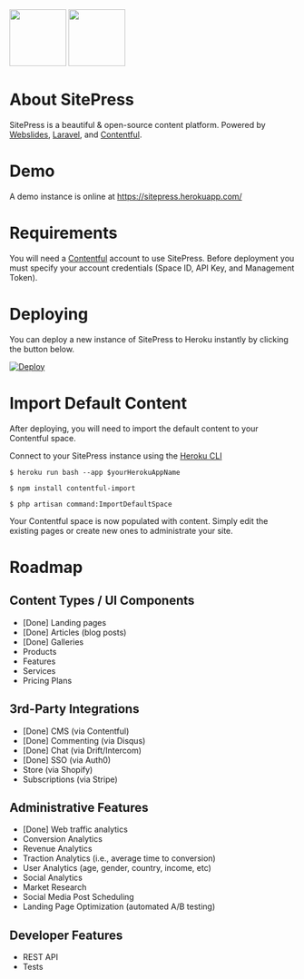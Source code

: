 <div><img src="https://images.contentful.com/x5o3atz1wqhm/2PWSbcsefYImQyMuqcIuGi/5efaa2c98a4819ef729885a7c3aa381c/App_Icon_2x.png" width="100">
<img src="http://www.luckyrabbit.info/images/lr-logo.png" width="100">
</div>

# About SitePress
SitePress is a beautiful &amp; open-source content platform. Powered by [Webslides](https://github.com/webslides/webslides/), [Laravel](https://laravel.com), and [Contentful](https://contentful.com).

# Demo
A demo instance is online at https://sitepress.herokuapp.com/

# Requirements
You will need a [Contentful](https://contentful.com) account to use SitePress. Before deployment you must specify your account credentials (Space ID, API Key, and Management Token).

# Deploying
You can deploy a new instance of SitePress to Heroku instantly by clicking the button below.

[![Deploy](https://www.herokucdn.com/deploy/button.svg)](https://heroku.com/deploy?template=https://github.com/luckyrabbitllc/SitePress)

# Import Default Content
After deploying, you will need to import the default content to your Contentful space. 

Connect to your SitePress instance using the [Heroku CLI](https://devcenter.heroku.com/articles/heroku-cli)

```
$ heroku run bash --app $yourHerokuAppName
```

```
$ npm install contentful-import
```

```
$ php artisan command:ImportDefaultSpace
```

Your Contentful space is now populated with content. Simply edit the existing pages or create new ones to administrate your site.

# Roadmap
## Content Types / UI Components
* [Done] Landing pages
* [Done] Articles (blog posts)
* [Done] Galleries
* Products
* Features
* Services
* Pricing Plans

## 3rd-Party Integrations
* [Done] CMS (via Contentful)
* [Done] Commenting (via Disqus)
* [Done] Chat (via Drift/Intercom)
* [Done] SSO (via Auth0)
* Store (via Shopify)
* Subscriptions (via Stripe)

## Administrative Features
* [Done] Web traffic analytics
* Conversion Analytics
* Revenue Analytics
* Traction Analytics (i.e., average time to conversion)
* User Analytics (age, gender, country, income, etc)
* Social Analytics
* Market Research
* Social Media Post Scheduling
* Landing Page Optimization (automated A/B testing)

## Developer Features
* REST API
* Tests